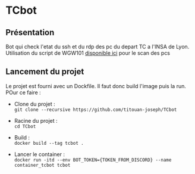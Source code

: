# TCbot

## Présentation
Bot qui check l'etat du ssh et du rdp des pc du depart TC a l'INSA de Lyon.
Utilisation du script de WGW101 [disponible ici](https://github.com/WGW101/tc_pc_scan) pour le scan des pcs

## Lancement du projet

Le projet est fourni avec un Dockfile. Il faut donc build l'image puis la run. POur ce faire :

 - Clone du projet :  
  `git clone --recursive https://github.com/titouan-joseph/TCbot`
 
 - Racine du projet :  
 `cd TCbot`

 - Build :  
 `docker build --tag tcbot .`
 
 - Lancer le container :  
 `docker run -itd --env BOT_TOKEN={TOKEN_FROM_DISCORD} --name container_tcbot tcbot`
